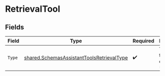 # RetrievalTool


## Fields

| Field                                                                                                  | Type                                                                                                   | Required                                                                                               | Description                                                                                            |
| ------------------------------------------------------------------------------------------------------ | ------------------------------------------------------------------------------------------------------ | ------------------------------------------------------------------------------------------------------ | ------------------------------------------------------------------------------------------------------ |
| `Type`                                                                                                 | [shared.SchemasAssistantToolsRetrievalType](../../models/shared/schemasassistanttoolsretrievaltype.md) | :heavy_check_mark:                                                                                     | The type of tool being defined: `retrieval`                                                            |